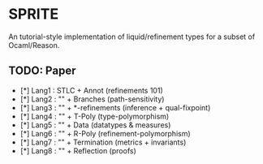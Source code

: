 # SPRITE

An tutorial-style implementation of liquid/refinement types for a subset of Ocaml/Reason.

## TODO: Paper

- [*] Lang1 : STLC + Annot         (refinements 101)
- [*] Lang2 : ""   + Branches      (path-sensitivity)
- [*] Lang3 : ""   + *-refinements (inference + qual-fixpoint)
- [*] Lang4 : ""   + T-Poly        (type-polymorphism)
- [*] Lang5 : ""   + Data          (datatypes & measures)
- [*] Lang6 : ""   + R-Poly        (refinement-polymorphism)
- [*] Lang7 : ""   + Termination   (metrics + invariants)
- [*] Lang8 : ""   + Reflection    (proofs)